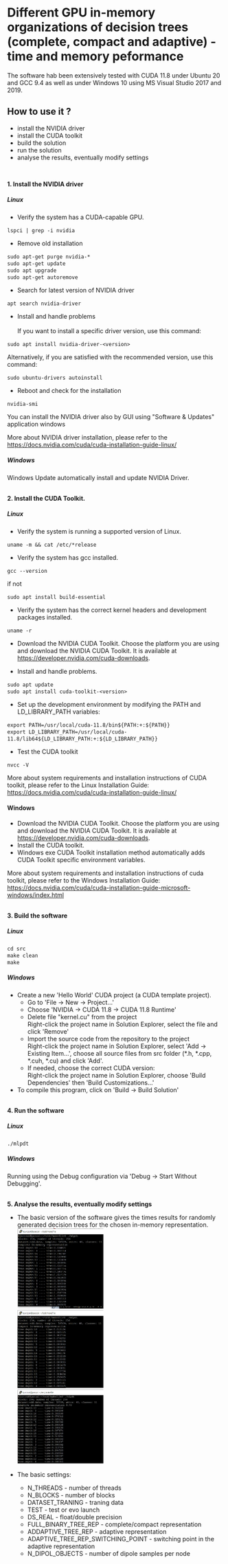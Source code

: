 # Different GPU in-memory organizations of decision trees (complete, compact and adaptive) - time and memory peformance
The software hab been extensively tested with CUDA 11.8 under Ubuntu 20 and GCC 9.4 as well as under Windows 10 using MS Visual Studio 2017 and 2019.

## How to use it ?
- install the NVIDIA driver
- install the CUDA toolkit
- build the solution
- run the solution
- analyse the results, eventually modify settings
<BR/>

**1. Install the NVIDIA driver**
##### Linux
- Verify the system has a CUDA-capable GPU.
```
lspci | grep -i nvidia
```

- Remove old installation
```
sudo apt-get purge nvidia-*
sudo apt-get update 
sudo apt upgrade
sudo apt-get autoremove
```

- Search for latest version of NVIDIA driver
```
apt search nvidia-driver
```

- Install and handle problems <br/>  
If you want to install a specific driver version, use this command:
```
sudo apt install nvidia-driver-<version>
```
Alternatively, if you are satisfied with the recommended version, use this command:
```
sudo ubuntu-drivers autoinstall
```

- Reboot and check for the installation
```
nvidia-smi
```

You can install the NVIDIA driver also by GUI using "Software & Updates" application windows

More about NVIDIA driver installation, please refer to the 
https://docs.nvidia.com/cuda/cuda-installation-guide-linux/

##### Windows
Windows Update automatically install and update NVIDIA Driver. <BR/><BR/>

**2. Install the CUDA Toolkit.**

##### Linux
- Verify the system is running a supported version of Linux.
```
uname -m && cat /etc/*release
```

- Verify the system has gcc installed.
```
gcc --version
```
if not
```
sudo apt install build-essential
```

- Verify the system has the correct kernel headers and development packages installed.
```
uname -r
```

- Download the NVIDIA CUDA Toolkit.
Choose the platform you are using and download the NVIDIA CUDA Toolkit. It is available at https://developer.nvidia.com/cuda-downloads.


- Install and handle problems.
```
sudo apt update
sudo apt install cuda-toolkit-<version>
```

- Set up the development environment by modifying the PATH and LD_LIBRARY_PATH variables:
```
export PATH=/usr/local/cuda-11.8/bin${PATH:+:${PATH}}
export LD_LIBRARY_PATH=/usr/local/cuda-11.8/lib64${LD_LIBRARY_PATH:+:${LD_LIBRARY_PATH}}
```

- Test the CUDA toolkit
```
nvcc -V
```

More about system requirements and installation instructions of CUDA toolkit, please refer to the Linux Installation Guide:
https://docs.nvidia.com/cuda/cuda-installation-guide-linux/


#### Windows
- Download the NVIDIA CUDA Toolkit.
Choose the platform you are using and download the NVIDIA CUDA Toolkit. It is available at https://developer.nvidia.com/cuda-downloads.
- Install the CUDA toolkit.
- Windows exe CUDA Toolkit installation method automatically adds CUDA Toolkit specific environment variables.

More about system requirements and installation instructions of cuda toolkit, please refer to the Windows Installation Guide:
https://docs.nvidia.com/cuda/cuda-installation-guide-microsoft-windows/index.html
<BR/><BR/>

**3. Build the software**
##### Linux
```
cd src
make clean
make
```

##### Windows
- Create a new 'Hello World' CUDA project (a CUDA template project).
  * Go to 'File -> New -> Project…'
  * Choose 'NVIDIA -> CUDA 11.8 -> CUDA 11.8 Runtime'
  * Delete file "kernel.cu" from the project<BR/>
    Right-click the project name in Solution Explorer, select the file and click 'Remove'
  * Import the source code from the repository to the project<BR/>
    Right-click the project name in Solution Explorer, select 'Add -> Existing Item...', choose all source files from src folder (*.h, *.cpp, *.cuh, *.cu)  and click 'Add'.
  *  If needed, choose the correct CUDA version:<BR/>
     Right-click the project name in Solution Explorer, choose 'Build Dependencies' then 'Build Customizations...'
- To compile this program, click on 'Build -> Build Solution'
<BR/><BR/>

**4. Run the software**
##### Linux
```
./mlpdt
```

##### Windows
Running using the Debug configuration via 'Debug -> Start Without Debugging'.
<BR/><BR/>

**5. Analyse the results, eventually modify settings**
- The basic version of the software gives the times results for randomly generated decision trees for the chosen in-memory representation.<BR/>
<img src="/fig/complete_times.jpg" width="200"><BR/>
<img src="/fig/compact_times.jpg" width="200"><BR/>
<img src="/fig/adaptive_times.jpg" width="200"><BR/>

- The basic settings:
  * N_THREADS - number of threads
  * N_BLOCKS - number of blocks
  * DATASET_TRANING - traning data
  * TEST - test or evo launch
  * DS_REAL - float/double precision
  * FULL_BINARY_TREE_REP - complete/compact representation
  * ADDAPTIVE_TREE_REP - adaptive representation
  * ADAPTIVE_TREE_REP_SWITCHING_POINT - switching point in the adaptive representation
  * N_DIPOL_OBJECTS - number of dipole samples per node

